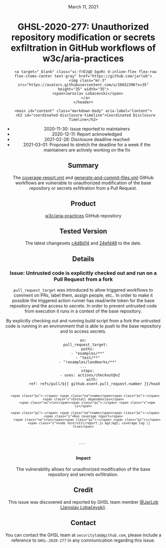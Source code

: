 <header class="post-header d-block mb-6">
      <div class="date text-mono f5 my-3">March 11, 2021</div>
      <h1 class="my-2 h00-mktg lh-condensed">GHSL-2020-277: Unauthorized repository modification or secrets exfiltration in GitHub workflows of w3c/aria-practices</h1>

      
      
      
      
      

      

      <a target="_blank" class="sc-frDJqD SgxRc d-inline-flex flex-row flex-items-center text-gray" href="https://github.com/jarlob">
        <img class="mr-3" src="https://avatars.githubusercontent.com/u/26652396?s=35" height="35" width="35">
        <span>Jaroslav Lobacevski</span>
      </a>
    </header>

    <main id="content" class="markdown-body" aria-label="Content">
      <h2 id="coordinated-disclosure-timeline">Coordinated Disclosure Timeline</h2>

<ul>
  <li>2020-11-30: Issue reported to maintainers</li>
  <li>2020-12-11: Report acknowledged</li>
  <li>2021-02-28: Disclosure deadline reached</li>
  <li>2021-03-01: Proposed to stretch the deadline for a week if the maintainers are actively working on the fix</li>
</ul>

<h2 id="summary">Summary</h2>

<p>The <a href="https://github.com/w3c/aria-practices/blob/master/.github/workflows/coverage-report.yml">coverage-report.yml</a> and <a href="https://github.com/w3c/aria-at/blob/master/.github/workflows/generate-and-commit-files.yml">generate-and-commit-files.yml</a> GitHub workflows are vulnerable to unauthorized modification of the base repository or secrets exfiltration from a Pull Request.</p>

<h2 id="product">Product</h2>

<p><a href="https://github.com/w3c/aria-practices">w3c/aria-practices</a> GitHub repository</p>

<h2 id="tested-version">Tested Version</h2>

<p>The latest changesets <a href="https://github.com/w3c/aria-practices/blob/c4d8d143169ac33bf1cf6a607ca394260969efd8/.github/workflows/coverage-report.yml">c4d8d14</a> and <a href="https://github.com/w3c/aria-at/blob/24efd4889dd3373417d25c069acecfec75c7bd9d/.github/workflows/generate-and-commit-files.yml">24efd48</a> to the date.</p>

<h2 id="details">Details</h2>

<h3 id="issue-untrusted-code-is-explicitly-checked-out-and-run-on-a-pull-request-from-a-fork">Issue: Untrusted code is explicitly checked out and run on a Pull Request from a fork</h3>

<p><code class="language-plaintext highlighter-rouge">pull_request_target</code> was introduced to allow triggered workflows to comment on PRs, label them, assign people, etc.. In order to make it possible the triggered action runner has read/write token for the base repository and the access to secrets. In order to prevent untrusted code from execution it runs in a context of the base repository.</p>

<p>By explicitly checking out and running build script from a fork the untrusted code is running in an environment that is able to push to the base repository and to access secrets.</p>

<div class="language-yaml highlighter-rouge"><div class="highlight"><pre class="highlight"><code><span class="na">on</span><span class="pi">:</span>
  <span class="na">pull_request_target</span><span class="pi">:</span>
    <span class="na">paths</span><span class="pi">:</span>
    <span class="pi">-</span> <span class="s2">"</span><span class="s">examples/**"</span>
    <span class="pi">-</span> <span class="s2">"</span><span class="s">test/**"</span>
    <span class="pi">-</span> <span class="s2">"</span><span class="s">!examples/landmarks/**"</span>
<span class="nn">...</span>
    <span class="na">steps</span><span class="pi">:</span>
      <span class="pi">-</span> <span class="na">uses</span><span class="pi">:</span> <span class="s">actions/checkout@v2</span>
        <span class="na">with</span><span class="pi">:</span>
          <span class="na">ref</span><span class="pi">:</span> <span class="s">refs/pull/${{ github.event.pull_request.number }}/head</span>

      <span class="pi">-</span> <span class="na">name</span><span class="pi">:</span> <span class="s">Install dependencies</span>
        <span class="na">run</span><span class="pi">:</span> <span class="s">npm ci</span>

      <span class="pi">-</span> <span class="na">name</span><span class="pi">:</span> <span class="s">Run coverage report</span>
        <span class="na">run</span><span class="pi">:</span> <span class="pi">|</span>
          <span class="s">node test/util/report.js &gt;&gt; coverage.log || true</span>
<span class="s">...</span>
</code></pre></div></div>

<h4 id="impact">Impact</h4>

<p>The vulnerability allows for unauthorized modification of the base repository and secrets exfiltration.</p>

<h2 id="credit">Credit</h2>

<p>This issue was discovered and reported by GHSL team member <a href="https://github.com/JarLob">@JarLob (Jaroslav Lobačevski)</a>.</p>

<h2 id="contact">Contact</h2>

<p>You can contact the GHSL team at <code class="language-plaintext highlighter-rouge">securitylab@github.com</code>, please include a reference to <code class="language-plaintext highlighter-rouge">GHSL-2020-277</code> in any communication regarding this issue.</p>

   